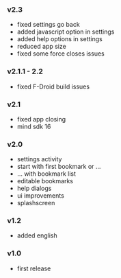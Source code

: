 ### v2.3
- fixed settings go back
- added javascript option in settings
- added help options in settings
- reduced app size
- fixed some force closes issues

### v2.1.1 - 2.2
- fixed F-Droid build issues
        
### v2.1
- fixed app closing
- mind sdk 16

### v2.0

- settings activity
- start with first bookmark or …
- … with bookmark list
- editable bookmarks
- help dialogs
- ui improvements
- splashscreen

### v1.2

- added english

### v1.0

- first release
